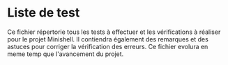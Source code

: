 # Liste de test

Ce fichier répertorie tous les tests à effectuer et les vérifications à réaliser pour le projet Minishell.
Il contiendra également des remarques et des astuces pour corriger la vérification des erreurs.
Ce fichier evolura en meme temp que l'avancement du projet.
